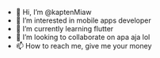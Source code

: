 - 👋 Hi, I’m @kaptenMiaw
- 👀 I’m interested in mobile apps developer
- 🌱 I’m currently learning flutter
- 💞️ I’m looking to collaborate on apa aja lol
- 📫 How to reach me, give me your money

<!---
kaptenMiaw/kaptenMiaw is a ✨ special ✨ repository because its `README.md` (this file) appears on your GitHub profile.
You can click the Preview link to take a look at your changes.
--->
